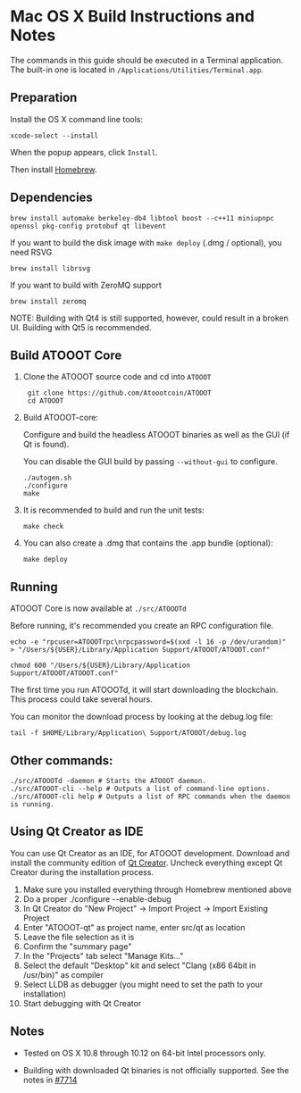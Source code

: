 Mac OS X Build Instructions and Notes
====================================
The commands in this guide should be executed in a Terminal application.
The built-in one is located in `/Applications/Utilities/Terminal.app`.

Preparation
-----------
Install the OS X command line tools:

`xcode-select --install`

When the popup appears, click `Install`.

Then install [Homebrew](https://brew.sh).

Dependencies
----------------------

    brew install automake berkeley-db4 libtool boost --c++11 miniupnpc openssl pkg-config protobuf qt libevent

If you want to build the disk image with `make deploy` (.dmg / optional), you need RSVG

    brew install librsvg

If you want to build with ZeroMQ support
    
    brew install zeromq

NOTE: Building with Qt4 is still supported, however, could result in a broken UI. Building with Qt5 is recommended.

Build ATOOOT Core
------------------------

1. Clone the ATOOOT source code and cd into `ATOOOT`

        git clone https://github.com/Atoootcoin/ATOOOT
        cd ATOOOT

2.  Build ATOOOT-core:

    Configure and build the headless ATOOOT binaries as well as the GUI (if Qt is found).

    You can disable the GUI build by passing `--without-gui` to configure.

        ./autogen.sh
        ./configure
        make

3.  It is recommended to build and run the unit tests:

        make check

4.  You can also create a .dmg that contains the .app bundle (optional):

        make deploy

Running
-------

ATOOOT Core is now available at `./src/ATOOOTd`

Before running, it's recommended you create an RPC configuration file.

    echo -e "rpcuser=ATOOOTrpc\nrpcpassword=$(xxd -l 16 -p /dev/urandom)" > "/Users/${USER}/Library/Application Support/ATOOOT/ATOOOT.conf"

    chmod 600 "/Users/${USER}/Library/Application Support/ATOOOT/ATOOOT.conf"

The first time you run ATOOOTd, it will start downloading the blockchain. This process could take several hours.

You can monitor the download process by looking at the debug.log file:

    tail -f $HOME/Library/Application\ Support/ATOOOT/debug.log

Other commands:
-------

    ./src/ATOOOTd -daemon # Starts the ATOOOT daemon.
    ./src/ATOOOT-cli --help # Outputs a list of command-line options.
    ./src/ATOOOT-cli help # Outputs a list of RPC commands when the daemon is running.

Using Qt Creator as IDE
------------------------
You can use Qt Creator as an IDE, for ATOOOT development.
Download and install the community edition of [Qt Creator](https://www.qt.io/download/).
Uncheck everything except Qt Creator during the installation process.

1. Make sure you installed everything through Homebrew mentioned above
2. Do a proper ./configure --enable-debug
3. In Qt Creator do "New Project" -> Import Project -> Import Existing Project
4. Enter "ATOOOT-qt" as project name, enter src/qt as location
5. Leave the file selection as it is
6. Confirm the "summary page"
7. In the "Projects" tab select "Manage Kits..."
8. Select the default "Desktop" kit and select "Clang (x86 64bit in /usr/bin)" as compiler
9. Select LLDB as debugger (you might need to set the path to your installation)
10. Start debugging with Qt Creator

Notes
-----

* Tested on OS X 10.8 through 10.12 on 64-bit Intel processors only.

* Building with downloaded Qt binaries is not officially supported. See the notes in [#7714](https://github.com/bitcoin/bitcoin/issues/7714)
